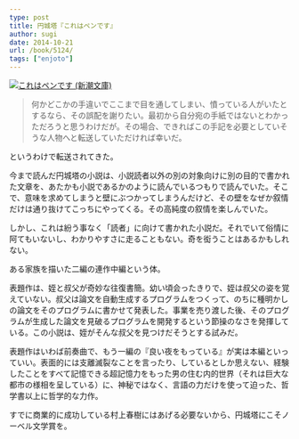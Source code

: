 ```yaml
---
type: post
title: 円城塔『これはペンです』
author: sugi
date: 2014-10-21
url: /book/5124/
tags: ["enjoto"]
---
```

<a href="http://www.amazon.co.jp/exec/obidos/ASIN/410125771X/chezsugi-22/ref=nosim/" onclick="_gaq.push(['_trackEvent', 'outbound-article', 'http://www.amazon.co.jp/exec/obidos/ASIN/410125771X/chezsugi-22/ref=nosim/', '']);" name="amazletlink" target="_blank"><img src="http://i1.wp.com/ecx.images-amazon.com/images/I/51b7aAJAsHL._SL160_.jpg?w=660" alt="これはペンです (新潮文庫)" class="alignleft"  data-recalc-dims="1" /></a>

> 何かどこかの手違いでここまで目を通してしまい、憤っている人がいたとするなら、その誤配を謝りたい。最初から自分宛の手紙ではないとわかっただろうと思うわけだが。その場合、できればこの手記を必要としていそうな人物へと転送していただければ幸いだ。 

というわけで転送されてきた。

今まで読んだ円城塔の小説は、小説読者以外の別の対象向けに別の目的で書かれた文章を、あたかも小説であるかのように読んでいるつもりで読んでいた。そこで、意味を求めてしまうと壁にぶつかってしまうんだけど、その壁をなぜか叙情だけは通り抜けてこっちにやってくる。その高純度の叙情を楽しんでいた。

しかし、これは紛う事なく「読者」に向けて書かれた小説だ。それでいて俗情に阿てもいないし、わかりやすさに走ることもない。奇を衒うことはあるかもしれない。

ある家族を描いた二編の連作中編という体。

表題作は、姪と叔父が奇妙な往復書簡。幼い頃会ったきりで、姪は叔父の姿を覚えていない。叔父は論文を自動生成するプログラムをつくって、のちに種明かしの論文をそのプログラムに書かせて発表した。事業を売り渡した後、そのプログラムが生成した論文を見破るプログラムを開発するという節操のなさを発揮している。この小説は、姪がそんな叔父を見つけだそうとする試みだ。

表題作はいわば前奏曲で、もう一編の『良い夜をもっている』が実は本編といっていい。表面的には支離滅裂なことを言ったり、しているとしか思えない、経験したことをすべて記憶できる超記憶力をもった男の住む内的世界（それは巨大な都市の様相を呈している）に、神秘ではなく、言語の力だけを使って迫った、哲学書以上に哲学的な力作。

すでに商業的に成功している村上春樹にはあげる必要ないから、円城塔にこそノーベル文学賞を。

